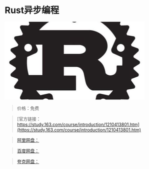 # Rust异步编程

![img](../../../assets/study163/free/17cdb21db58640b4bdd67c0df0ed5f69.JPG)

> 价格：免费

> [官方链接：https://study.163.com/course/introduction/1210413801.htm](https://study.163.com/course/introduction/1210413801.htm)

> [阿里网盘：]()

> [百度网盘：]()

> [夸克网盘：]()
